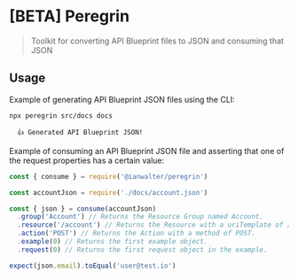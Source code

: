 # [BETA] Peregrin
> Toolkit for converting API Blueprint files to JSON and consuming that JSON


## Usage

Example of generating API Blueprint JSON files using the CLI:

```console
npx peregrin src/docs docs

  👍 Generated API Blueprint JSON!

```

Example of consuming an API Blueprint JSON file and asserting that one of the
request properties has a certain value:

```js
const { consume } = require('@ianwalter/peregrin')

const accountJson = require('./docs/account.json')

const { json } = consume(accountJson)
  .group('Account') // Returns the Resource Group named Account.
  .resource('/account') // Returns the Resource with a uriTemplate of /account.
  .action('POST') // Returns the Action with a method of POST.
  .example(0) // Returns the first example object.
  .request(0) // Returns the first request object in the example.

expect(json.email).toEqual('user@test.io')
```

